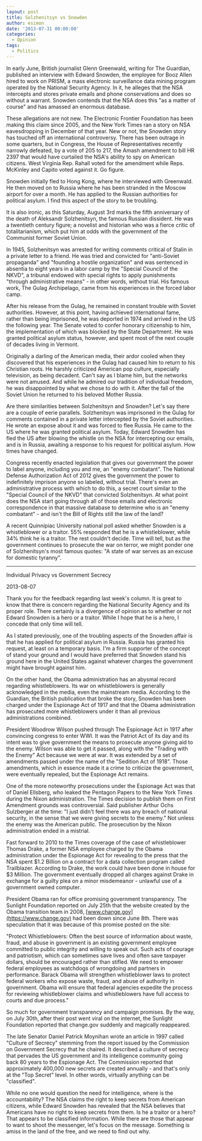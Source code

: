 ```yaml
---
layout: post
title: Solzhenitsyn vs Snowden
author: esimon
date: '2013-07-31 00:00:00'
categories:
  - Opinion
tags:
  - Politics
---
```

In early June, British journalist Glenn Greenwald, writing for The Guardian, published an interview with Edward Snowden, the employee for Booz Allen hired to work on PRISM, a mass electronic surveillance data mining program operated by the National Security Agency. In it, he alleges that the NSA intercepts and stores private emails and phone conservations and does so without a warrant. Snowden contends that the NSA does this "as a matter of course" and has amassed an enormous database. 

These allegations are not new. The Electronic Frontier Foundation has been making this claim since 2005, and the New York Times ran a story on NSA eavesdropping in December of that year. New or not, the Snowden story has touched off an international controversy. There has been outrage in some quarters, but in Congress, the House of Representatives recently narrowly defeated, by a vote of 205 to 217, the Amash amendment to bill HR 2397 that would have curtailed the NSA's ability to spy on American citizens. West Virginia Rep. Rahall voted for the amendment while Reps. McKinley and Capito voted against it. Go figure. 

Snowden initially fled to Hong Kong, where he interviewed with Greenwald. He then moved on to Russia where he has been stranded in the Moscow airport for over a month. He has applied to the Russian authorities for political asylum. I find this aspect of the story to be troubling. 

It is also ironic, as this Saturday, August 3rd marks the fifth anniversary of the death of Aleksandr Solzhenitsyn, the famous Russian dissident. He was a twentieth century figure; a novelist and historian who was a fierce critic of totalitarianism, which put him at odds with the government of the Communist former Soviet Union. 

In 1945, Solzhenitsyn was arrested for writing comments critical of Stalin in a private letter to a friend. He was tried and convicted for "anti-Soviet propaganda" and "founding a hostile organization" and was sentenced in absentia to eight years in a labor camp by the "Special Council of the NKVD", a tribunal endowed with special rights to apply punishments "through administrative means" - in other words, without trial. His famous work, The Gulag Archipelago, came from his experiences in the forced labor camp. 

After his release from the Gulag, he remained in constant trouble with Soviet authorities. However, at this point, having achieved international fame, rather than being imprisoned, he was deported in 1974 and arrived in the US the following year. The Senate voted to confer honorary citizenship to him, the implementation of which was blocked by the State Department. He was granted political asylum status, however, and spent most of the next couple of decades living in Vermont. 

Originally a darling of the American media, their ardor cooled when they discovered that his experiences in the Gulag had caused him to return to his Christian roots. He harshly criticized American pop culture, especially television, as being decadent. Can't say as I blame him, but the networks were not amused. And while he admired our tradition of individual freedom, he was disappointed by what we chose to do with it. After the fall of the Soviet Union he returned to his beloved Mother Russia. 

Are there similarities between Solzhenitsyn and Snowden? Let's say there are a couple of eerie parallels. Solzhenitsyn was imprisoned in the Gulag for comments contained in a private letter intercepted by the Soviet authorities. He wrote an expose about it and was forced to flee Russia. He came to the US where he was granted political asylum. Today, Edward Snowden has fled the US after blowing the whistle on the NSA for intercepting our emails, and is in Russia, awaiting a response to his request for political asylum. How times have changed. 

Congress recently enacted legislation that gives our government the power to label anyone, including you and me, an "enemy combatant". The National Defense Authorization Act of 2012 gives the government the power to indefinitely imprison anyone so labeled, without trial. There's even an administrative process with which to do this, a secret court similar to the "Special Council of the NKVD" that convicted Solzhenitsyn. At what point does the NSA start going through all of those emails and electronic correspondence in that massive database to determine who is an "enemy combatant" - and isn't the Bill of Rights still the law of the land? 

A recent Quinnipiac University national poll asked whether Snowden is a whistleblower or a traitor. 55% responded that he is a whistleblower, while 34% think he is a traitor. The rest couldn't decide. Time will tell, but as the government continues to prosecute the war on terror, we might ponder one of Solzhenitsyn's most famous quotes: "A state of war serves as an excuse for domestic tyranny". 

--- 

Individual Privacy vs Government Secrecy

2013-08-07

Thank you for the feedback regarding last week's column. It is great to know that there is concern regarding the National Security Agency and its proper role. There certainly is a divergence of opinion as to whether or not Edward Snowden is a hero or a traitor. While I hope that he is a hero, I concede that only time will tell. 

As I stated previously, one of the troubling aspects of the Snowden affair is that he has applied for political asylum in Russia. Russia has granted his request, at least on a temporary basis. I'm a firm supporter of the concept of stand your ground and I would have preferred that Snowden stand his ground here in the United States against whatever charges the government might have brought against him. 

On the other hand, the Obama administration has an abysmal record regarding whistleblowers. Its war on whistleblowers is generally acknowledged in the media, even the mainstream media. According to the Guardian, the British publication that broke the story, Snowden has been charged under the Espionage Act of 1917 and that the Obama administration has prosecuted more whistleblowers under it than all previous administrations combined. 

President Woodrow Wilson pushed through The Espionage Act in 1917 after convincing congress to enter WWI. It was the Patriot Act of its day and its intent was to give government the means to prosecute anyone giving aid to the enemy. Wilson was able to get it passed, along with the "Trading with the Enemy" Act because we were at war. It was extended by a set of amendments passed under the name of the "Sedition Act of 1918". Those amendments, which in essence made it a crime to criticize the government, were eventually repealed, but the Espionage Act remains. 

One of the more noteworthy prosecutions under the Espionage Act was that of Daniel Ellsberg, who leaked the Pentagon Papers to the New York Times during the Nixon administration. The Times decision to publish them on First Amendment grounds was controversial. Said publisher Arthur Ochs Sulzberger at the time: "I just didn't feel there was any breach of national security, in the sense that we were giving secrets to the enemy." Not unless the enemy was the American public. The prosecution by the Nixon administration ended in a mistrial. 

Fast forward to 2010 to the Times coverage of the case of whistleblower Thomas Drake, a former NSA employee charged by the Obama administration under the Espionage Act for revealing to the press that the NSA spent $1.2 Billion on a contract for a data collection program called Trailblazer. According to Drake, the work could have been done in house for $3 Million. The government eventually dropped all charges against Drake in exchange for a guilty plea on a minor misdemeanor - unlawful use of a government owned computer. 

President Obama ran for office promising government transparency. The Sunlight Foundation reported on July 25th that the website created by the Obama transition team in 2008, [www.change.gov](https://www.change.gov) had been down since June 8th. There was speculation that it was because of this promise posted on the site:

"Protect Whistleblowers: Often the best source of information about waste, fraud, and abuse in government is an existing government employee committed to public integrity and willing to speak out. Such acts of courage and patriotism, which can sometimes save lives and often save taxpayer dollars, should be encouraged rather than stifled. We need to empower federal employees as watchdogs of wrongdoing and partners in performance. Barack Obama will strengthen whistleblower laws to protect federal workers who expose waste, fraud, and abuse of authority in government. Obama will ensure that federal agencies expedite the process for reviewing whistleblower claims and whistleblowers have full access to courts and due process."

So much for government transparency and campaign promises. By the way, on July 30th, after their post went viral on the internet, the Sunlight Foundation reported that change.gov suddenly and magically reappeared. 

The late Senator Daniel Patrick Moynihan wrote an article in 1997 called "Culture of Secrecy" stemming from the report issued by the Commission on Government Secrecy that he chaired. It described a culture of secrecy that pervades the US government and its intelligence community going back 80 years to the Espionage Act. The Commission reported that approximately 400,000 new secrets are created annually - and that's only at the "Top Secret" level. In other words, virtually anything can be "classified". 

While no one would question the need for intelligence, where is the accountability? The NSA claims the right to keep secrets from American citizens, while Edward Snowden has revealed that the NSA believes that Americans have no right to keep secrets from them. Is he a traitor or a hero? That appears to be classified information. While there are those that appear to want to shoot the messenger, let's focus on the message. Something is amiss in the land of the free, and we need to find out why. 

